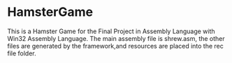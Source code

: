 # HamsterGame
This is a Hamster Game for the Final Project in Assembly Language with Win32 Assembly Language.
The main assembly file is shrew.asm, the other files are generated by the framework,and resources are placed into the rec file folder.

